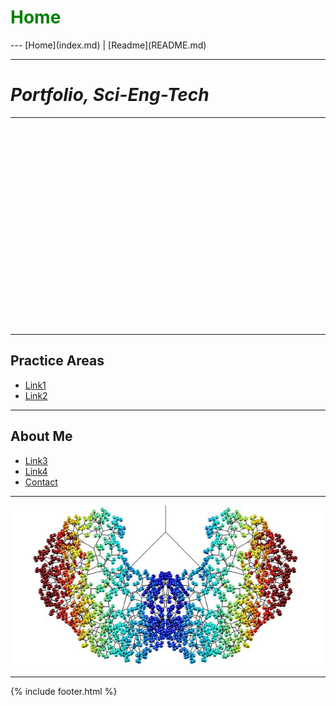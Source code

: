 <h1 style="color:green; font-size:2em">Home</h1>
---
[Home](index.md) | [Readme](README.md) 

---
# <i>Portfolio, Sci-Eng-Tech</i>

---

<iframe width="560" height="315" src="" frameborder="0" allow="autoplay; encrypted-media" allowfullscreen></iframe>
  
---

## Practice Areas
- [ Link1 ](#link1)<br>
- [ Link2 ](#link2)<br>

---

## About Me
- [ Link3 ](#link3)<br>
- [ Link4 ](#link4)<br>
- [ Contact ](#contact)<br>

---

![Link](images/logo.png)

---

{% include footer.html %}
